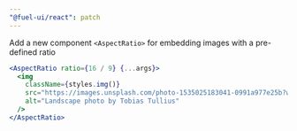 ```yaml
---
"@fuel-ui/react": patch
---
```


Add a new component `<AspectRatio>` for embedding images with a pre-defined ratio

```jsx
<AspectRatio ratio={16 / 9} {...args}>
  <img
    className={styles.img()}
    src="https://images.unsplash.com/photo-1535025183041-0991a977e25b?w=300&dpr=2&q=80"
    alt="Landscape photo by Tobias Tullius"
  />
</AspectRatio>
```

